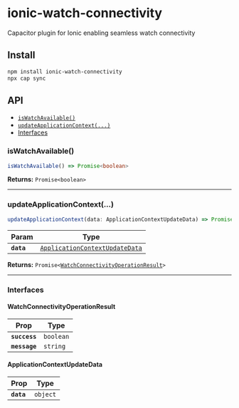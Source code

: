 # ionic-watch-connectivity

Capacitor plugin for Ionic enabling seamless watch connectivity

## Install

```bash
npm install ionic-watch-connectivity
npx cap sync
```

## API

<docgen-index>

* [`isWatchAvailable()`](#iswatchavailable)
* [`updateApplicationContext(...)`](#updateapplicationcontext)
* [Interfaces](#interfaces)

</docgen-index>

<docgen-api>
<!--Update the source file JSDoc comments and rerun docgen to update the docs below-->

### isWatchAvailable()

```typescript
isWatchAvailable() => Promise<boolean>
```

**Returns:** <code>Promise&lt;boolean&gt;</code>

--------------------


### updateApplicationContext(...)

```typescript
updateApplicationContext(data: ApplicationContextUpdateData) => Promise<WatchConnectivityOperationResult>
```

| Param      | Type                                                                                  |
| ---------- | ------------------------------------------------------------------------------------- |
| **`data`** | <code><a href="#applicationcontextupdatedata">ApplicationContextUpdateData</a></code> |

**Returns:** <code>Promise&lt;<a href="#watchconnectivityoperationresult">WatchConnectivityOperationResult</a>&gt;</code>

--------------------


### Interfaces


#### WatchConnectivityOperationResult

| Prop          | Type                 |
| ------------- | -------------------- |
| **`success`** | <code>boolean</code> |
| **`message`** | <code>string</code>  |


#### ApplicationContextUpdateData

| Prop       | Type                |
| ---------- | ------------------- |
| **`data`** | <code>object</code> |

</docgen-api>

